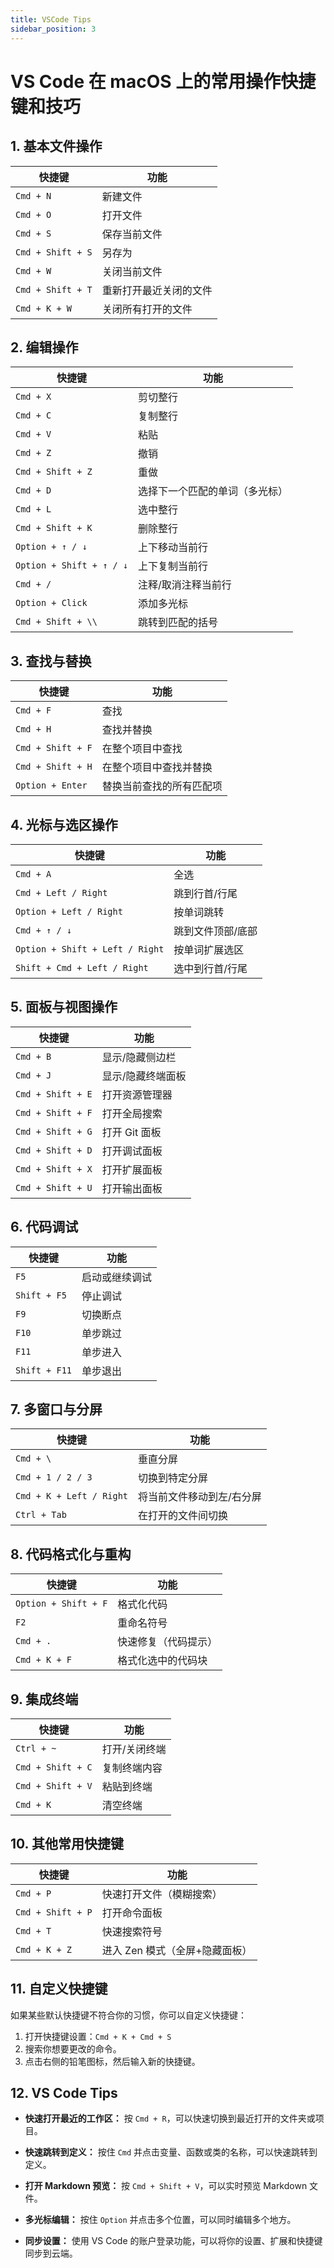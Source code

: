```yaml
---
title: VSCode Tips
sidebar_position: 3
---
```


# VS Code 在 macOS 上的常用操作快捷键和技巧

## 1. 基本文件操作
| 快捷键                     | 功能                           |
|----------------------------|--------------------------------|
| `Cmd + N`                  | 新建文件                      |
| `Cmd + O`                  | 打开文件                      |
| `Cmd + S`                  | 保存当前文件                  |
| `Cmd + Shift + S`          | 另存为                        |
| `Cmd + W`                  | 关闭当前文件                  |
| `Cmd + Shift + T`          | 重新打开最近关闭的文件         |
| `Cmd + K + W`              | 关闭所有打开的文件            |

## 2. 编辑操作
| 快捷键                     | 功能                           |
|----------------------------|--------------------------------|
| `Cmd + X`                  | 剪切整行                      |
| `Cmd + C`                  | 复制整行                      |
| `Cmd + V`                  | 粘贴                          |
| `Cmd + Z`                  | 撤销                          |
| `Cmd + Shift + Z`          | 重做                          |
| `Cmd + D`                  | 选择下一个匹配的单词（多光标）|
| `Cmd + L`                  | 选中整行                      |
| `Cmd + Shift + K`          | 删除整行                      |
| `Option + ↑ / ↓`           | 上下移动当前行                |
| `Option + Shift + ↑ / ↓`   | 上下复制当前行                |
| `Cmd + /`                  | 注释/取消注释当前行           |
| `Option + Click`           | 添加多光标                    |
| `Cmd + Shift + \\`         | 跳转到匹配的括号              |

## 3. 查找与替换
| 快捷键                     | 功能                           |
|----------------------------|--------------------------------|
| `Cmd + F`                  | 查找                          |
| `Cmd + H`                  | 查找并替换                    |
| `Cmd + Shift + F`          | 在整个项目中查找              |
| `Cmd + Shift + H`          | 在整个项目中查找并替换        |
| `Option + Enter`           | 替换当前查找的所有匹配项      |

## 4. 光标与选区操作
| 快捷键                     | 功能                           |
|----------------------------|--------------------------------|
| `Cmd + A`                  | 全选                          |
| `Cmd + Left / Right`       | 跳到行首/行尾                 |
| `Option + Left / Right`    | 按单词跳转                    |
| `Cmd + ↑ / ↓`              | 跳到文件顶部/底部             |
| `Option + Shift + Left / Right` | 按单词扩展选区             |
| `Shift + Cmd + Left / Right` | 选中到行首/行尾              |

## 5. 面板与视图操作
| 快捷键                     | 功能                           |
|----------------------------|--------------------------------|
| `Cmd + B`                  | 显示/隐藏侧边栏               |
| `Cmd + J`                  | 显示/隐藏终端面板             |
| `Cmd + Shift + E`          | 打开资源管理器                |
| `Cmd + Shift + F`          | 打开全局搜索                  |
| `Cmd + Shift + G`          | 打开 Git 面板                 |
| `Cmd + Shift + D`          | 打开调试面板                  |
| `Cmd + Shift + X`          | 打开扩展面板                  |
| `Cmd + Shift + U`          | 打开输出面板                  |

## 6. 代码调试
| 快捷键                     | 功能                           |
|----------------------------|--------------------------------|
| `F5`                       | 启动或继续调试                |
| `Shift + F5`               | 停止调试                      |
| `F9`                       | 切换断点                      |
| `F10`                      | 单步跳过                      |
| `F11`                      | 单步进入                      |
| `Shift + F11`              | 单步退出                      |

## 7. 多窗口与分屏
| 快捷键                     | 功能                           |
|----------------------------|--------------------------------|
| `Cmd + \`                  | 垂直分屏                      |
| `Cmd + 1 / 2 / 3`          | 切换到特定分屏                |
| `Cmd + K + Left / Right`   | 将当前文件移动到左/右分屏      |
| `Ctrl + Tab`               | 在打开的文件间切换            |

## 8. 代码格式化与重构
| 快捷键                     | 功能                           |
|----------------------------|--------------------------------|
| `Option + Shift + F`       | 格式化代码                    |
| `F2`                       | 重命名符号                    |
| `Cmd + .`                  | 快速修复（代码提示）          |
| `Cmd + K + F`              | 格式化选中的代码块            |

## 9. 集成终端
| 快捷键                     | 功能                           |
|----------------------------|--------------------------------|
| `Ctrl + ~`                 | 打开/关闭终端                 |
| `Cmd + Shift + C`          | 复制终端内容                  |
| `Cmd + Shift + V`          | 粘贴到终端                    |
| `Cmd + K`                  | 清空终端                      |

## 10. 其他常用快捷键
| 快捷键                     | 功能                           |
|----------------------------|--------------------------------|
| `Cmd + P`                  | 快速打开文件（模糊搜索）       |
| `Cmd + Shift + P`          | 打开命令面板                  |
| `Cmd + T`                  | 快速搜索符号                  |
| `Cmd + K + Z`              | 进入 Zen 模式（全屏+隐藏面板）|

## 11. 自定义快捷键
如果某些默认快捷键不符合你的习惯，你可以自定义快捷键：
1. 打开快捷键设置：`Cmd + K + Cmd + S`
2. 搜索你想要更改的命令。
3. 点击右侧的铅笔图标，然后输入新的快捷键。

## 12. VS Code Tips
- **快速打开最近的工作区：**
  按 `Cmd + R`，可以快速切换到最近打开的文件夹或项目。

- **快速跳转到定义：**
  按住 `Cmd` 并点击变量、函数或类的名称，可以快速跳转到定义。

- **打开 Markdown 预览：**
  按 `Cmd + Shift + V`，可以实时预览 Markdown 文件。

- **多光标编辑：**
  按住 `Option` 并点击多个位置，可以同时编辑多个地方。

- **同步设置：**
  使用 VS Code 的账户登录功能，可以将你的设置、扩展和快捷键同步到云端。